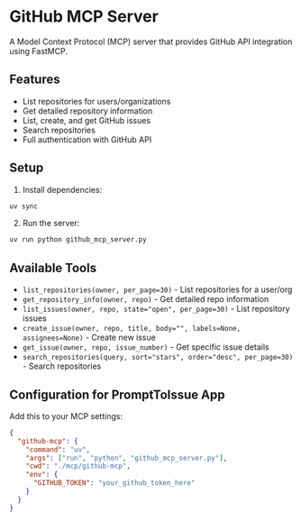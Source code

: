 # GitHub MCP Server

A Model Context Protocol (MCP) server that provides GitHub API integration using FastMCP.

## Features

- List repositories for users/organizations
- Get detailed repository information
- List, create, and get GitHub issues
- Search repositories
- Full authentication with GitHub API

## Setup

1. Install dependencies:
```bash
uv sync
```

2. Run the server:
```bash
uv run python github_mcp_server.py
```

## Available Tools

- `list_repositories(owner, per_page=30)` - List repositories for a user/org
- `get_repository_info(owner, repo)` - Get detailed repo information  
- `list_issues(owner, repo, state="open", per_page=30)` - List repository issues
- `create_issue(owner, repo, title, body="", labels=None, assignees=None)` - Create new issue
- `get_issue(owner, repo, issue_number)` - Get specific issue details
- `search_repositories(query, sort="stars", order="desc", per_page=30)` - Search repositories

## Configuration for PromptToIssue App

Add this to your MCP settings:

```json
{
  "github-mcp": {
    "command": "uv",
    "args": ["run", "python", "github_mcp_server.py"],
    "cwd": "./mcp/github-mcp",
    "env": {
      "GITHUB_TOKEN": "your_github_token_here"
    }
  }
}
```

